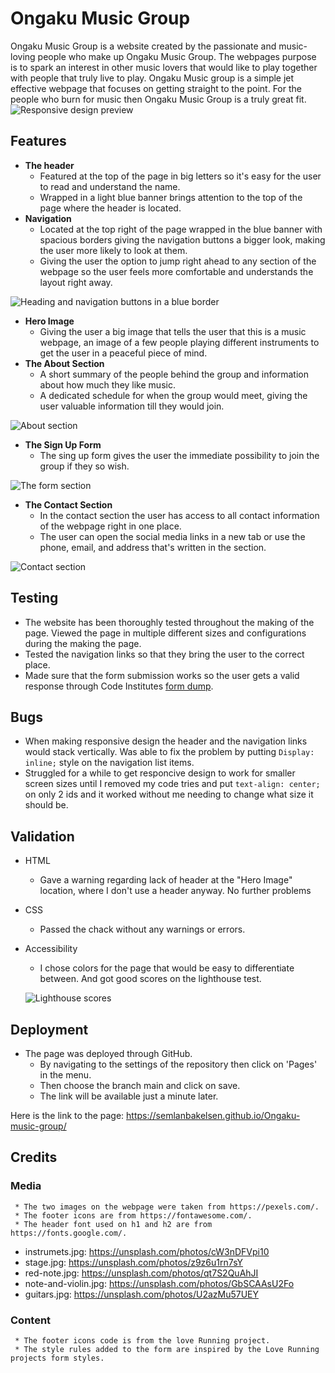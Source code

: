 # Ongaku Music Group
Ongaku Music Group is a website created by the passionate and music-loving people who make up Ongaku Music Group. The webpages purpose is to spark an interest in other music lovers that would like to play together with people that truly live to play. Ongaku Music group is a simple jet effective webpage that focuses on getting straight to the point. For the people who burn for music then Ongaku Music Group is a truly great fit.
![Responsive design preview](assets/images/am-i-responsive.png)
## Features
* **The header**
     * Featured at the top of the page in big letters so it's easy for the user to read and understand the name.
     * Wrapped in a light blue banner brings attention to the top of the page where the header is located.
* **Navigation**
     * Located at the top right of the page wrapped in the blue banner with spacious borders giving the navigation buttons a bigger look, making the user more likely to look at them.
     * Giving the user the option to jump right ahead to any section of the webpage so the user feels more comfortable and understands the layout right away.
   
 ![Heading and navigation buttons in a blue border](assets/images/header.jpeg)
* **Hero Image**
     * Giving the user a big image that tells the user that this is a music webpage, an image of a few people playing different instruments to get the user in a peaceful piece of mind.
* **The About Section**
     * A short summary of the people behind the group and information about how much they like music.
     * A dedicated schedule for when the group would meet, giving the user valuable information till they would join.

 ![About section](assets/images/info.png)
* **The Sign Up Form**
     * The sing up form gives the user the immediate possibility to join the group if they so wish.

 ![The form section](assets/images/signup.png)
* **The Contact Section**
     * In the contact section the user has access to all contact information of the webpage right in one place.
     * The user can open the social media links in a new tab or use the phone, email, and address that's written in the section.

 ![Contact section](assets/images/contact.png)

  ## Testing
* The website has been thoroughly tested throughout the making of the page. Viewed the page in multiple different sizes and configurations during the making the page.
* Tested the navigation links so that they bring the user to the correct place.
* Made sure that the form submission works so the user gets a valid response through Code Institutes [form dump](https://formdump.codeinstitute.net/). 

## Bugs
* When making responsive design the header and the navigation links would stack vertically. Was able to fix the problem by putting `Display: inline;` style on the navigation list items.
* Struggled for a while to get responcive design to work for smaller screen sizes until I removed my code tries and put `text-align: center;` on only 2 ids and it worked without me needing to change what size it should be.
## Validation
* HTML
     * Gave a warning regarding lack of header at the "Hero Image" location, where I don't use a header anyway. No further problems
* CSS
     * Passed the chack without any warnings or errors.
* Accessibility
    * I chose colors for the page that would be easy to differentiate between. And got good scores on the lighthouse test.

    ![Lighthouse scores](assets/images/lighthouse.png)

## Deployment
* The page was deployed through GitHub.
     * By navigating to the settings of the repository then click on 'Pages' in the menu.
     * Then choose the branch main and click on save.
     * The link will be available just a minute later.  

Here is the link to the page: https://semlanbakelsen.github.io/Ongaku-music-group/

## Credits
### Media
     * The two images on the webpage were taken from https://pexels.com/.
     * The footer icons are from https://fontawesome.com/.
     * The header font used on h1 and h2 are from https://fonts.google.com/.

* instrumets.jpg: https://unsplash.com/photos/cW3nDFVpi10
* stage.jpg: https://unsplash.com/photos/z9z6u1rn7sY
* red-note.jpg: https://unsplash.com/photos/qt7S2QuAhJI
* note-and-violin.jpg: https://unsplash.com/photos/GbSCAAsU2Fo
* guitars.jpg: https://unsplash.com/photos/U2azMu57UEY

    
### Content
     * The footer icons code is from the love Running project.
     * The style rules added to the form are inspired by the Love Running projects form styles.